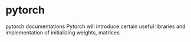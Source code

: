 # pytorch
pytorch documentations 
Pytorch will introduce certain useful libraries and implementation of initializing weights, matrices
